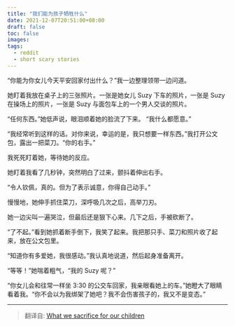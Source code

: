 ```yaml
---
title: "我们能为孩子牺牲什么"
date: 2021-12-07T20:51:00+08:00
draft: false
toc: false
images:
tags: 
  - reddit
  - short scary stories 
---
```


“你能为你女儿今天平安回家付出什么？”我一边整理领带一边问道。

她盯着我放在桌子上的三张照片。一张是她女儿 Suzy 下车的照片，一张是 Suzy 在操场上的照片，一张是 Suzy 与面包车上的一个男人交谈的照片。

“任何东西。”她低声说，眼泪顺着她的脸流了下来。 “我什么都愿意。”

“我经常听到这样的话。对你来说，幸运的是，我只想要一样东西。”我打开公文包，露出一把菜刀。“你的右手。”

我死死盯着她，等待她的反应。

她盯着我看了几秒钟，突然明白了过来，颤抖着伸出右手。

“令人钦佩，真的。但为了表示诚意，你得自己动手。”

慢慢地，她伸手抓住菜刀，深呼吸几次之后，高举刀刃。

她一边尖叫一遍哭泣，但最后还是狠下心来。几下之后，手被砍断了。

“了不起。”看到她抓着断手倒下，我笑了起来。我把那只手、菜刀和照片收了起来，放在公文包里。

“知道你有多爱她，我很感动。”我认真地说道，然后起身准备离开。

“等等！”她喘着粗气，“我的 Suzy 呢？”

“你女儿会和往常一样坐 3:30 的公交车回家，我亲眼看她上的车。”她瞪大了眼睛看着我。“你不会以为我绑架了她吧？我不会伤害孩子的，我又不是变态。”

------

>翻译自: [What we sacrifice for our children](https://www.reddit.com/r/shortscarystories/comments/2jmus8/what_we_sacrifice_for_our_children/)
